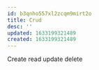```yaml
---
id: b3qnho557xl2zcqm9mirt2o
title: Crud
desc: ''
updated: 1633199321489
created: 1633199321489
---
```


Create read update delete
